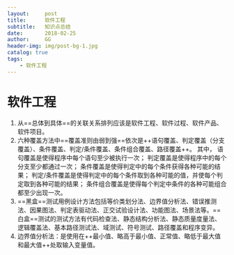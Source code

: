 ```yaml
---
layout:     post
title:      软件工程
subtitle:   知识点总结
date:       2018-02-25
author:     GG
header-img: img/post-bg-1.jpg
catalog: true
tags:
    - 软件工程
---
```


# 软件工程
1. 从==总体到具体==的关联关系排列应该是软件工程、软件过程、软件产品、软件项目。
2. 六种覆盖方法中==覆盖准则由弱到强==依次是++语句覆盖、判定覆盖（分支覆盖）、条件覆盖、判定/条件覆盖、条件组合覆盖、路径覆盖++。
其中，
语句覆盖是使得程序中每个语句至少被执行一次；
判定覆盖是使得程序中的每个分支至少都通过一次；
条件覆盖是使得判定中的每个条件获得各种可能的结果；
判定/条件覆盖是使得判定中的每个条件取到各种可能的值，并使每个判定取到各种可能的结果；
条件组合覆盖是使得每个判定中条件的各种可能组合都至少出现一次。
3. ==黑盒==测试用例设计方法包括等价类划分法、边界值分析法、错误推测法、因果图法、判定表驱动法、正交试验设计法、功能图法、场景法等。==白盒==测试的测试方法有代码检查法、静态结构分析法、静态质量度量法、逻辑覆盖法、基本路径测试法、域测试、符号测试、路径覆盖和程序变异。
4. 边界值分析法：是使用在++最小值、略高于最小值、正常值、略低于最大值和最大值++处取输入变量值。